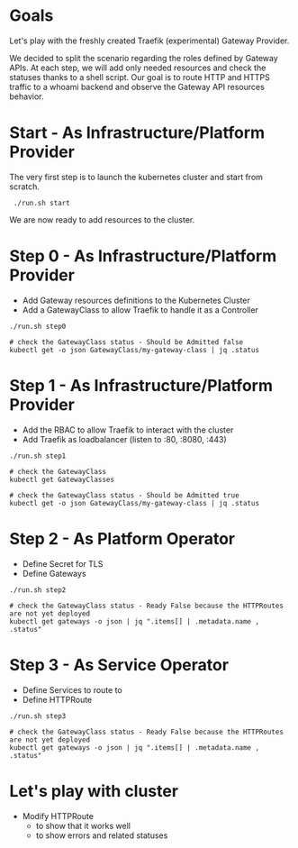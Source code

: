 # Goals

Let's play with the freshly created Traefik (experimental) Gateway Provider.

We decided to split the scenario regarding the roles defined by Gateway APIs.
At each step, we will add only needed resources and check the statuses thanks to a shell script.
Our goal is to route HTTP and HTTPS traffic to a whoami backend and observe the Gateway API resources behavior.


# Start - As Infrastructure/Platform Provider

The very first step is to launch the kubernetes cluster and start from scratch.
 
```shell script
 ./run.sh start
```

We are now ready to add resources to the cluster.

# Step 0 - As Infrastructure/Platform Provider

* Add Gateway resources definitions to the Kubernetes Cluster 
* Add a GatewayClass to allow Traefik to handle it as a Controller

```shell script
./run.sh step0

# check the GatewayClass status - Should be Admitted false
kubectl get -o json GatewayClass/my-gateway-class | jq .status
```

# Step 1 - As Infrastructure/Platform Provider

* Add the RBAC to allow Traefik to interact with the cluster
* Add Traefik as loadbalancer (listen to :80, :8080, :443) 


```
./run.sh step1

# check the GatewayClass
kubectl get GatewayClasses

# check the GatewayClass status - Should be Admitted true
kubectl get -o json GatewayClass/my-gateway-class | jq .status
```

# Step 2 - As Platform Operator

* Define Secret for TLS 
* Define Gateways

```
./run.sh step2

# check the GatewayClass status - Ready False because the HTTPRoutes are not yet deployed
kubectl get gateways -o json | jq ".items[] | .metadata.name , .status"
```

    
# Step 3 - As Service Operator

* Define Services to route to
* Define HTTPRoute


```
./run.sh step3

# check the GatewayClass status - Ready False because the HTTPRoutes are not yet deployed
kubectl get gateways -o json | jq ".items[] | .metadata.name , .status"
```

# Let's play with cluster

* Modify HTTPRoute
  * to show that it works well
  * to show errors and related statuses
